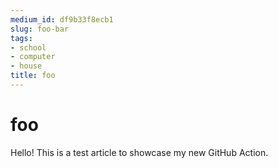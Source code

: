 ```yaml
---
medium_id: df9b33f8ecb1
slug: foo-bar
tags:
- school
- computer
- house
title: foo
---
```


# foo
Hello! This is a test article to showcase my new GitHub Action.